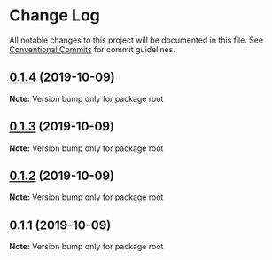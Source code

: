 # Change Log

All notable changes to this project will be documented in this file.
See [Conventional Commits](https://conventionalcommits.org) for commit guidelines.

## [0.1.4](https://github.com/yanmendes/lerna-poc/compare/v0.1.3...v0.1.4) (2019-10-09)

**Note:** Version bump only for package root





## [0.1.3](https://github.com/yanmendes/lerna-poc/compare/v0.1.2...v0.1.3) (2019-10-09)

**Note:** Version bump only for package root





## [0.1.2](https://github.com/yanmendes/lerna-poc/compare/v0.1.1...v0.1.2) (2019-10-09)

**Note:** Version bump only for package root





## 0.1.1 (2019-10-09)

**Note:** Version bump only for package root
